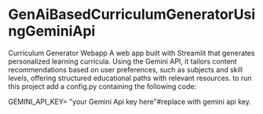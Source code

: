 # GenAiBasedCurriculumGeneratorUsingGeminiApi
Curriculum Generator Webapp A web app built with Streamlit that generates personalized learning curricula. Using the Gemini API, it tailors content recommendations based on user preferences, such as subjects and skill levels, offering structured educational paths with relevant resources.
to run this project add a config.py containing the following code:  

  
GEMINI_API_KEY= "your Gemini Api key here"#replace with gemini api key.
